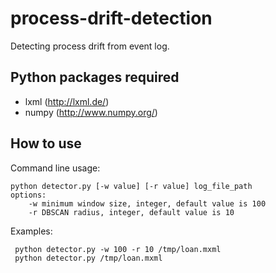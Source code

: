 # process-drift-detection
Detecting process drift from event log.
## Python packages required
- lxml (http://lxml.de/)
- numpy (http://www.numpy.org/)
## How to use
Command line usage:
```
python detector.py [-w value] [-r value] log_file_path
options:
    -w minimum window size, integer, default value is 100
    -r DBSCAN radius, integer, default value is 10
```
Examples:
```
 python detector.py -w 100 -r 10 /tmp/loan.mxml
 python detector.py /tmp/loan.mxml
```